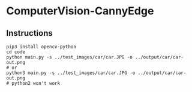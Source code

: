 # ComputerVision-CannyEdge

## Instructions
```shell script
pip3 install opencv-python
cd code
python main.py -s ../test_images/car/car.JPG -o ../output/car/car-out.png
# or
python3 main.py -s ../test_images/car/car.JPG -o ../output/car/car-out.png
# python2 won't work
```